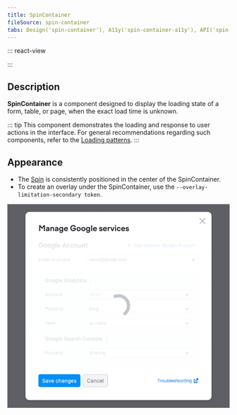 ```yaml
---
title: SpinContainer
fileSource: spin-container
tabs: Design('spin-container'), A11y('spin-container-a11y'), API('spin-container-api'), Example('spin-container-code'), Changelog('spin-container-changelog')
---
```


::: react-view

<script lang="tsx">
import React from 'react';
import SpinContainer from '@semcore/ui/spin-container';
import PlaygroundGeneration from '@components/PlaygroundGeneration';
import Input from '@semcore/ui/input';
import { Flex } from '@semcore/ui/flex-box';
import { Text } from '@semcore/ui/typography';

const playground = (createGroupWidgets) => {
  const { bool, radio, text, select } = createGroupWidgets('SpinContainer');

  const loading = bool({
    key: 'loading',
    defaultValue: true,
    label: 'Loading',
  });

  const theme = radio({
    key: 'theme',
    defaultValue: 'dark',
    label: 'Theme',
    options: ['dark', 'invert'],
  });

  const size = select({
    key: 'size',
    defaultValue: 'xxl',
    label: 'Size',
    options: ['xs', 's', 'm', 'l', 'xl', 'xxl'],
  });

  const background = text({
    key: 'background',
    defaultValue: '',
    label: 'Overlay color',
  });

  return (
    <SpinContainer
      loading={loading}
      theme={theme}
      size={size}
      background={background ? background : undefined}
      p='3px'
    >
      <Flex direction='column' gap={2} w={150}>
        <Text tag='label' size={200} htmlFor='input-1'>
          Input 1
        </Text>
        <Input>
          <Input.Value id='input-1' />
        </Input>
        <Text tag='label' size={200} htmlFor='input-2' mt={2}>
          Input 2
        </Text>
        <Input>
          <Input.Value id='input-2' />
        </Input>
      </Flex>
    </SpinContainer>
  );
};

const App = PlaygroundGeneration(playground);
</script>

:::

## Description

**SpinContainer** is a component designed to display the loading state of a form, table, or page, when the exact load time is unknown.

::: tip
This component demonstrates the loading and response to user actions in the interface. For general recommendations regarding such components, refer to the [Loading patterns](/patterns/loading-states/loading-states).
:::

## Appearance

- The [Spin](/components/spin/spin) is consistently positioned in the center of the SpinContainer.
- To create an overlay under the SpinContainer, use the `--overlay-limitation-secondary token`.

![](static/spincontainer-dropdown.png)

